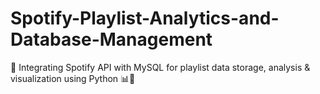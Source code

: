 # Spotify-Playlist-Analytics-and-Database-Management
🎵 Integrating Spotify API with MySQL for playlist data storage, analysis &amp; visualization using Python 📊🐍
